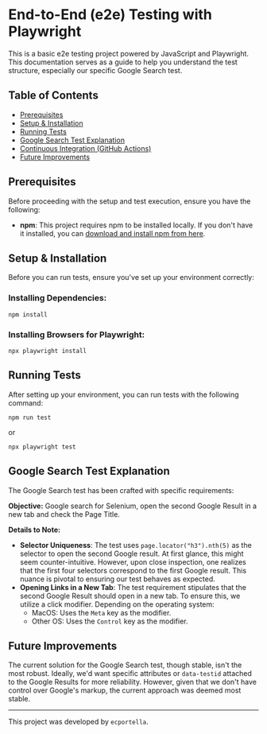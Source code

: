 # End-to-End (e2e) Testing with Playwright

This is a basic e2e testing project powered by JavaScript and Playwright. This documentation serves as a guide to help you understand the test structure, especially our specific Google Search test.

## Table of Contents

- [Prerequisites](#prerequisites)
- [Setup & Installation](#setup--installation)
- [Running Tests](#running-tests)
- [Google Search Test Explanation](#google-search-test-explanation)
- [Continuous Integration (GitHub Actions)](#continuous-integration-github-actions)
- [Future Improvements](#future-improvements)

## Prerequisites

Before proceeding with the setup and test execution, ensure you have the following:

- **npm**: This project requires npm to be installed locally. If you don't have it installed, you can [download and install npm from here](https://www.npmjs.com/get-npm).

## Setup & Installation

Before you can run tests, ensure you've set up your environment correctly:

### Installing Dependencies:

```
npm install
```

### Installing Browsers for Playwright:

```
npx playwright install
```

## Running Tests

After setting up your environment, you can run tests with the following command:

```
npm run test
```

or

```
npx playwright test
```

## Google Search Test Explanation

The Google Search test has been crafted with specific requirements:

**Objective:** Google search for Selenium, open the second Google Result in a new tab and check the Page Title.

**Details to Note:**

- **Selector Uniqueness**: The test uses `page.locator("h3").nth(5)` as the selector to open the second Google result. At first glance, this might seem counter-intuitive. However, upon close inspection, one realizes that the first four selectors correspond to the first Google result. This nuance is pivotal to ensuring our test behaves as expected.
- **Opening Links in a New Tab**: The test requirement stipulates that the second Google Result should open in a new tab. To ensure this, we utilize a click modifier. Depending on the operating system:
  - MacOS: Uses the `Meta` key as the modifier.
  - Other OS: Uses the `Control` key as the modifier.

## Future Improvements

The current solution for the Google Search test, though stable, isn't the most robust. Ideally, we'd want specific attributes or `data-testid` attached to the Google Results for more reliability. However, given that we don't have control over Google's markup, the current approach was deemed most stable.

---

This project was developed by `ecportella`.
